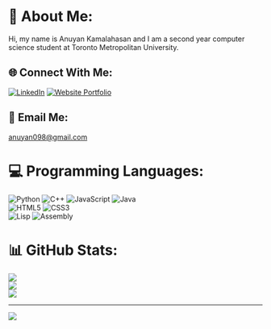 # 💫 About Me:
Hi, my name is Anuyan Kamalahasan and I am a second year computer science student at Toronto Metropolitan University. 


## 🌐 Connect With Me:
[![LinkedIn](https://img.shields.io/badge/LinkedIn-0077B5?style=for-the-badge&logo=linkedin&logoColor=white)](https://linkedin.com/in/www.linkedin.com/in/anuyan-kamalahasan)
[![Website Portfolio](https://img.shields.io/badge/Website-Portfolio-D14836?style=for-the-badge&logo=portfolio&logoColor=white)](mailto:anuyan.kamalahasan@example.com)

## 📧 Email Me:
anuyan098@gmail.com



# 💻 Programming Languages:
![Python](https://img.shields.io/badge/python-3670A0?style=for-the-badge&logo=python&logoColor=ffdd54) 
![C++](https://img.shields.io/badge/c++-%2300599C.svg?style=for-the-badge&logo=c%2B%2B&logoColor=white) 
![JavaScript](https://img.shields.io/badge/javascript-%23323330.svg?style=for-the-badge&logo=javascript&logoColor=%23F7DF1E) 
![Java](https://img.shields.io/badge/java-%23ED8B00.svg?style=for-the-badge&logo=openjdk&logoColor=white)  
![HTML5](https://img.shields.io/badge/html5-%23E34F26.svg?style=for-the-badge&logo=html5&logoColor=white) 
![CSS3](https://img.shields.io/badge/css3-%231572B6.svg?style=for-the-badge&logo=css3&logoColor=white)  
![Lisp](https://img.shields.io/badge/Lisp-%23c5007f.svg?style=for-the-badge&logo=lisp&logoColor=white) 
![Assembly](https://img.shields.io/badge/Assembly-%23d4aa00.svg?style=for-the-badge&logoColor=white)

# 📊 GitHub Stats:
![](https://github-readme-stats.vercel.app/api?username=anuyan-kamalahasan&theme=dark&hide_border=false&include_all_commits=false&count_private=false)<br/>
![](https://github-readme-streak-stats.herokuapp.com/?user=anuyan-kamalahasan&theme=dark&hide_border=false)<br/>
![](https://github-readme-stats.vercel.app/api/top-langs/?username=anuyan-kamalahasan&theme=dark&hide_border=false&include_all_commits=false&count_private=false&layout=compact)

---
[![](https://visitcount.itsvg.in/api?id=anuyan-kamalahasan&icon=1&color=6)](https://visitcount.itsvg.in)

<!-- Proudly created with GPRM ( https://gprm.itsvg.in ) -->
